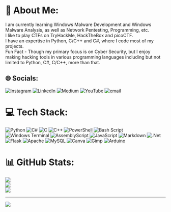 # 💫 About Me:
I am currently learning Windows Malware Development and Windows Malware Analysis, as well as Network Pentesting, Programming, etc.<br>I like to play CTFs on TryHackMe, HackTheBox and picoCTF.<br>I have an expertise in Python, C/C++ and C#, where I code most of my projects.<br>Fun Fact - Though my primary focus is on Cyber Security, but I enjoy making hacking tools in various programming languages including but not limited to Python, C#, C/C++, more than that.


## 🌐 Socials:
[![Instagram](https://img.shields.io/badge/Instagram-%23E4405F.svg?logo=Instagram&logoColor=white)](https://instagram.com/itz.jack.98) [![LinkedIn](https://img.shields.io/badge/LinkedIn-%230077B5.svg?logo=linkedin&logoColor=white)](https://linkedin.com/in/sayan-ray-311a592a5) [![Medium](https://img.shields.io/badge/Medium-12100E?logo=medium&logoColor=white)](https://medium.com/@sayan-ray) [![YouTube](https://img.shields.io/badge/YouTube-%23FF0000.svg?logo=YouTube&logoColor=white)](https://youtube.com/@Smitzz-A1) [![email](https://img.shields.io/badge/Email-D14836?logo=gmail&logoColor=white)](mailto:sayanray135@gmail.com) 

# 💻 Tech Stack:
![Python](https://img.shields.io/badge/python-3670A0?style=for-the-badge&logo=python&logoColor=ffdd54) ![C#](https://img.shields.io/badge/c%23-%23239120.svg?style=for-the-badge&logo=csharp&logoColor=white) ![C](https://img.shields.io/badge/c-%2300599C.svg?style=for-the-badge&logo=c&logoColor=white) ![C++](https://img.shields.io/badge/c++-%2300599C.svg?style=for-the-badge&logo=c%2B%2B&logoColor=white) ![PowerShell](https://img.shields.io/badge/PowerShell-%235391FE.svg?style=for-the-badge&logo=powershell&logoColor=white) ![Bash Script](https://img.shields.io/badge/bash_script-%23121011.svg?style=for-the-badge&logo=gnu-bash&logoColor=white) ![Windows Terminal](https://img.shields.io/badge/Windows%20Terminal-%234D4D4D.svg?style=for-the-badge&logo=windows-terminal&logoColor=white) ![AssemblyScript](https://img.shields.io/badge/assembly%20script-%23000000.svg?style=for-the-badge&logo=assemblyscript&logoColor=white) ![JavaScript](https://img.shields.io/badge/javascript-%23323330.svg?style=for-the-badge&logo=javascript&logoColor=%23F7DF1E) ![Markdown](https://img.shields.io/badge/markdown-%23000000.svg?style=for-the-badge&logo=markdown&logoColor=white) ![.Net](https://img.shields.io/badge/.NET-5C2D91?style=for-the-badge&logo=.net&logoColor=white) ![Flask](https://img.shields.io/badge/flask-%23000.svg?style=for-the-badge&logo=flask&logoColor=white) ![Apache](https://img.shields.io/badge/apache-%23D42029.svg?style=for-the-badge&logo=apache&logoColor=white) ![MySQL](https://img.shields.io/badge/mysql-4479A1.svg?style=for-the-badge&logo=mysql&logoColor=white) ![Canva](https://img.shields.io/badge/Canva-%2300C4CC.svg?style=for-the-badge&logo=Canva&logoColor=white) ![Gimp](https://img.shields.io/badge/Gimp-657D8B?style=for-the-badge&logo=gimp&logoColor=FFFFFF) ![Arduino](https://img.shields.io/badge/-Arduino-00979D?style=for-the-badge&logo=Arduino&logoColor=white)
# 📊 GitHub Stats:
![](https://github-readme-stats.vercel.app/api?username=Sayan690&theme=dark&hide_border=false&include_all_commits=false&count_private=false)<br/>
![](https://nirzak-streak-stats.vercel.app/?user=Sayan690&theme=dark&hide_border=false)<br/>
![](https://github-readme-stats.vercel.app/api/top-langs/?username=Sayan690&theme=dark&hide_border=false&include_all_commits=false&count_private=false&layout=compact)

---
[![](https://visitcount.itsvg.in/api?id=Sayan690&icon=0&color=0)](https://visitcount.itsvg.in)

<!-- Proudly created with GPRM ( https://gprm.itsvg.in ) -->
